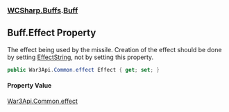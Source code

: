 ### [WCSharp.Buffs](WCSharp.Buffs.md 'WCSharp.Buffs').[Buff](WCSharp.Buffs.Buff.md 'WCSharp.Buffs.Buff')

## Buff.Effect Property

The effect being used by the missile. Creation of the effect should be done by setting [EffectString](WCSharp.Buffs.Buff.EffectString.md 'WCSharp.Buffs.Buff.EffectString'), not by setting this property.

```csharp
public War3Api.Common.effect Effect { get; set; }
```

#### Property Value
[War3Api.Common.effect](https://docs.microsoft.com/en-us/dotnet/api/War3Api.Common.effect 'War3Api.Common.effect')